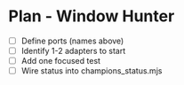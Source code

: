 <!-- Updated: 2025-09-18T13:32:25.878Z -->
# Plan - Window Hunter

- [ ] Define ports (names above)
- [ ] Identify 1-2 adapters to start
- [ ] Add one focused test
- [ ] Wire status into champions_status.mjs
